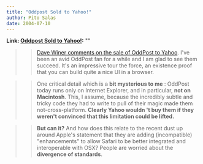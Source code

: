 ```yaml
---
title: "Oddpost Sold to Yahoo!"
author: Pito Salas
date: 2004-07-10
---
```


**Link: [Oddpost Sold to Yahoo!](None):** ""


>>

>> [Dave Winer comments on the sale of OddPost to
Yahoo](<http://archive.scripting.com/2004/07/09>). I've been an avid OddPost
fan for a while and I am glad to see them succeed. It's an impressive tour the
force, an existence proof that you can build quite a nice UI in a browser.

>>

>> One critical detail which is a **bit mysterious to me** : OddPost today
runs only on Internet Explorer, and in particular, **not on Macintosh**. This,
I assume, because the incredibly subtle and tricky code they had to write to
pull of their magic made them not-cross-platform. **Clearly Yahoo wouldn 't
buy them if they weren't convinced that this limitation could be lifted.**

>>

>> **But can it?** And how does this relate to the recent dust up around
Apple's statement that they are adding (incompatible) "enhancements" to allow
Safari to be better integrated and interoperable with OSX? People are worried
about the **divergence of standards**.


